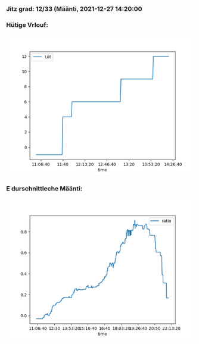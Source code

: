 ### Jitz grad: 12/33 (Määnti, 2021-12-27 14:20:00

### Hütige Vrlouf:
![Graph](Today.png)

### E durschnittleche Määnti:
![Graph](Määnti.png)